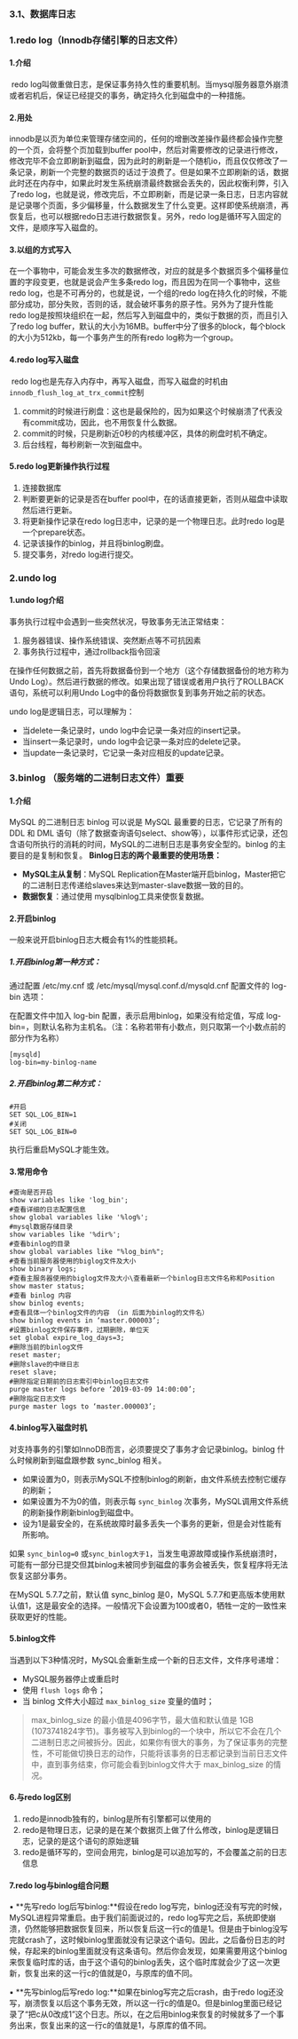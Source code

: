 ### 3.1、数据库日志

### 1.redo log（Innodb存储引擎的日志文件）

#### 1.介绍

​		redo log叫做重做日志，是保证事务持久性的重要机制。当mysql服务器意外崩溃或者宕机后，保证已经提交的事务，确定持久化到磁盘中的一种措施。

#### 2.用处

​		innodb是以页为单位来管理存储空间的，任何的增删改差操作最终都会操作完整的一个页，会将整个页加载到buffer pool中，然后对需要修改的记录进行修改，修改完毕不会立即刷新到磁盘，因为此时的刷新是一个随机io，而且仅仅修改了一条记录，刷新一个完整的数据页的话过于浪费了。但是如果不立即刷新的话，数据此时还在内存中，如果此时发生系统崩溃最终数据会丢失的，因此权衡利弊，引入了redo log，也就是说，修改完后，不立即刷新，而是记录一条日志，日志内容就是记录哪个页面，多少偏移量，什么数据发生了什么变更。这样即使系统崩溃，再恢复后，也可以根据redo日志进行数据恢复。另外，redo log是循环写入固定的文件，是顺序写入磁盘的。

#### 3.以组的方式写入

​		在一个事物中，可能会发生多次的数据修改，对应的就是多个数据页多个偏移量位置的字段变更，也就是说会产生多条redo log，而且因为在同一个事物中，这些redo log，也是不可再分的，也就是说，一个组的redo log在持久化的时候，不能部分成功，部分失败，否则的话，就会破坏事务的原子性。另外为了提升性能redo log是按照块组织在一起，然后写入到磁盘中的，类似于数据的页，而且引入了redo log buffer，默认的大小为16MB。buffer中分了很多的block，每个block的大小为512kb，每一个事务产生的所有redo log称为一个group。

#### 4.redo log写入磁盘

​		redo log也是先存入内存中，再写入磁盘，而写入磁盘的时机由`innodb_flush_log_at_trx_commit`控制

1. commit的时候进行刷盘：这也是最保险的，因为如果这个时候崩溃了代表没有commit成功，因此，也不用恢复什么数据。
2. commit的时候，只是刷新近0秒的内核缓冲区，具体的刷盘时机不确定。
3. 后台线程，每秒刷新一次到磁盘中。

#### 5.redo log更新操作执行过程

1. 连接数据库
2. 判断要更新的记录是否在buffer pool中，在的话直接更新，否则从磁盘中读取然后进行更新。
3. 将更新操作记录在redo log日志中，记录的是一个物理日志。此时redo log是一个prepare状态。
4. 记录该操作的binlog，并且将binlog刷盘。
5. 提交事务，对redo log进行提交。

### 2.undo log

#### 1.undo log介绍

事务执行过程中会遇到一些突然状况，导致事务无法正常结束：

1. 服务器错误、操作系统错误、突然断点等不可抗因素
2. 事务执行过程中，通过rollback指令回滚

在操作任何数据之前，首先将数据备份到一个地方（这个存储数据备份的地方称为Undo Log）。然后进行数据的修改。如果出现了错误或者用户执行了ROLLBACK语句，系统可以利用Undo Log中的备份将数据恢复到事务开始之前的状态。

undo log是逻辑日志，可以理解为：

- 当delete一条记录时，undo log中会记录一条对应的insert记录。
- 当insert一条记录时，undo log中会记录一条对应的delete记录。
- 当update一条记录时，它记录一条对应相反的update记录。

### 3.binlog （服务端的二进制日志文件）重要

#### 1.介绍

MySQL 的二进制日志 binlog 可以说是 MySQL 最重要的日志，它记录了所有的 DDL 和 DML 语句（除了数据查询语句select、show等），以事件形式记录，还包含语句所执行的消耗的时间，MySQL的二进制日志是事务安全型的。binlog 的主要目的是复制和恢复。
**Binlog日志的两个最重要的使用场景：**

- **MySQL主从复制**：MySQL Replication在Master端开启binlog，Master把它的二进制日志传递给slaves来达到master-slave数据一致的目的。
- **数据恢复**：通过使用 mysqlbinlog工具来使恢复数据。

#### 2.开启binlog

一般来说开启binlog日志大概会有1%的性能损耗。

##### 1.开启binlog第一种方式：

通过配置 /etc/my.cnf 或 /etc/mysql/mysql.conf.d/mysqld.cnf 配置文件的 log-bin 选项：

在配置文件中加入 log-bin 配置，表示启用binlog，如果没有给定值，写成 log-bin=，则默认名称为主机名。（注：名称若带有小数点，则只取第一个小数点前的部分作为名称）

```
[mysqld]
log-bin=my-binlog-name
```

##### 2.开启binlog第二种方式：

```
#开启
SET SQL_LOG_BIN=1
#关闭
SET SQL_LOG_BIN=0
```

执行后重启MySQL才能生效。

#### 3.常用命令

```
#查询是否开启
show variables like 'log_bin';
#查看详细的日志配置信息
show global variables like '%log%';
#mysql数据存储目录
show variables like '%dir%';
#查看binlog的目录
show global variables like "%log_bin%";
#查看当前服务器使用的biglog文件及大小
show binary logs;
#查看主服务器使用的biglog文件及大小\查看最新一个binlog日志文件名称和Position
show master status;
#查看 binlog 内容
show binlog events;
#查看具体一个binlog文件的内容 （in 后面为binlog的文件名）
show binlog events in ‘master.000003’;
#设置binlog文件保存事件，过期删除，单位天
set global expire_log_days=3;
#删除当前的binlog文件
reset master;
#删除slave的中继日志
reset slave;
#删除指定日期前的日志索引中binlog日志文件
purge master logs before ‘2019-03-09 14:00:00’;
#删除指定日志文件
purge master logs to ‘master.000003’;

```

#### 4.binlog写入磁盘时机

对支持事务的引擎如InnoDB而言，必须要提交了事务才会记录binlog。binlog 什么时候刷新到磁盘跟参数 sync_binlog 相关。

- 如果设置为0，则表示MySQL不控制binlog的刷新，由文件系统去控制它缓存的刷新；
- 如果设置为不为0的值，则表示每 `sync_binlog` 次事务，MySQL调用文件系统的刷新操作刷新binlog到磁盘中。
- 设为1是最安全的，在系统故障时最多丢失一个事务的更新，但是会对性能有所影响。

如果 `sync_binlog=0` 或`sync_binlog大于1`，当发生电源故障或操作系统崩溃时，可能有一部分已提交但其binlog未被同步到磁盘的事务会被丢失，恢复程序将无法恢复这部分事务。

在MySQL 5.7.7之前，默认值 sync_binlog 是0，MySQL 5.7.7和更高版本使用默认值1，这是最安全的选择。一般情况下会设置为100或者0，牺牲一定的一致性来获取更好的性能。

#### 5.binlog文件

当遇到以下3种情况时，MySQL会重新生成一个新的日志文件，文件序号递增：

- MySQL服务器停止或重启时
- 使用 `flush logs` 命令；
- 当 binlog 文件大小超过 `max_binlog_size` 变量的值时；

> max_binlog_size 的最小值是4096字节，最大值和默认值是 1GB (1073741824字节)。事务被写入到binlog的一个块中，所以它不会在几个二进制日志之间被拆分。因此，如果你有很大的事务，为了保证事务的完整性，不可能做切换日志的动作，只能将该事务的日志都记录到当前日志文件中，直到事务结束，你可能会看到binlog文件大于 max_binlog_size 的情况。

#### 6.与redo log区别

1. redo是innodb独有的，binlog是所有引擎都可以使用的
2. redo是物理日志，记录的是在某个数据页上做了什么修改，binlog是逻辑日志，记录的是这个语句的原始逻辑
3. redo是循环写的，空间会用完，binlog是可以追加写的，不会覆盖之前的日志信息

#### 7.redo log与binlog组合问题

▪ **先写redo log后写binlog:**假设在redo log写完，binlog还没有写完的时候，MySQL进程异常重启。由于我们前面说过的，redo log写完之后，系统即使崩溃，仍然能够把数据恢复回来，所以恢复后这一行c的值是1。但是由于binlog没写完就crash了，这时候binlog里面就没有记录这个语句。因此，之后备份日志的时候，存起来的binlog里面就没有这条语句。然后你会发现，如果需要用这个binlog来恢复临时库的话，由于这个语句的binlog丢失，这个临时库就会少了这一次更新，恢复出来的这一行c的值就是0，与原库的值不同。

▪ **先写binlog后写redo log:**如果在binlog写完之后crash，由于redo log还没写，崩溃恢复以后这个事务无效，所以这一行c的值是0。但是binlog里面已经记录了“把c从0改成1”这个日志。所以，在之后用binlog来恢复的时候就多了一个事务出来，恢复出来的这一行c的值就是1，与原库的值不同。
